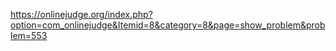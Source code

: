 https://onlinejudge.org/index.php?option=com_onlinejudge&Itemid=8&category=8&page=show_problem&problem=553
